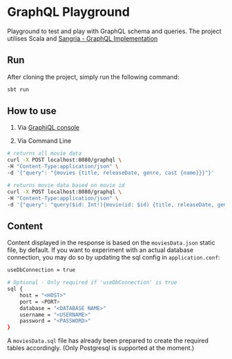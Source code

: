 # GraphQL Playground

Playground to test and play with GraphQL schema and queries.
The project utilises Scala and [Sangria - GraphQL Implementation](https://sangria-graphql.github.io/)

## Run

After cloning the project, simply run the following command:
```bash
sbt run
```

## How to use
1. Via [GraphiQL console](http://localhost:8080/graphql)

2. Via Command Line
```bash
# returns all movie data
curl -X POST localhost:8080/graphql \
-H "Content-Type:application/json" \
-d '{"query": "{movies {title, releaseDate, genre, cast {name}}}"}'

# returns movie data based on movie id
curl -X POST localhost:8080/graphql \
-H "Content-Type:application/json" \
-d '{"query": "query($id: Int!){movie(id: $id) {title, releaseDate, genre, cast {name}}}", "variables": {"id": 1}}'
```

## Content
Content displayed in the response is based on the `moviesData.json` static file, by default. If you want to experiment with an actual database connection, you may do so by updating the sql config in `application.conf`:
```bash
useDbConnection = true

# Optional - Only required if 'useDbConnection' is true
sql {
    host = "<HOST>"
    port = <PORT> 
    database = "<DATABASE NAME>"
    username = "<USERNAME>"
    password = "<PASSWORD>"
}
```

A `moviesData.sql` file has already been prepared to create the required tables accordingly. (Only Postgresql is supported at the moment.)